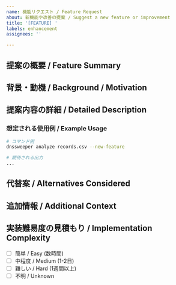 ```yaml
---
name: 機能リクエスト / Feature Request
about: 新機能や改善の提案 / Suggest a new feature or improvement
title: '[FEATURE] '
labels: enhancement
assignees: ''

---
```


## 提案の概要 / Feature Summary
<!-- 提案する機能を簡潔に説明してください -->

## 背景・動機 / Background / Motivation
<!-- なぜこの機能が必要なのか、どのような問題を解決するのか説明してください -->

## 提案内容の詳細 / Detailed Description
<!-- 機能の詳細な説明、動作例など -->

### 想定される使用例 / Example Usage
```bash
# コマンド例
dnssweeper analyze records.csv --new-feature

# 期待される出力
...
```

## 代替案 / Alternatives Considered
<!-- 検討した他の解決方法があれば記載してください -->

## 追加情報 / Additional Context
<!-- その他、実装に役立つ情報があれば記載してください -->

## 実装難易度の見積もり / Implementation Complexity
<!-- もし分かれば、実装の難易度を選択してください -->
- [ ] 簡単 / Easy (数時間)
- [ ] 中程度 / Medium (1-2日)
- [ ] 難しい / Hard (1週間以上)
- [ ] 不明 / Unknown